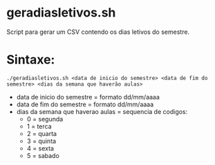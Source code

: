 # geradiasletivos.sh

Script para gerar um CSV contendo os dias letivos do semestre.

# Sintaxe:

    ./geradiasletivos.sh <data de inicio do semestre> <data de fim do semestre> <dias da semana que haverão aulas>
    
* data de inicio do semestre = formato dd/mm/aaaa
* data de fim do semestre    = formato dd/mm/aaaa
* dias da semana que haverao aulas = sequencia de codigos:
  * 0 = segunda
  * 1 = terca
  * 2 = quarta
  * 3 = quinta
  * 4 = sexta
  * 5 = sabado
